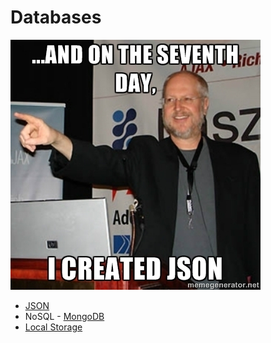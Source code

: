 # Databases

![](god.jpg)

* [JSON](http://www.json.org/)
* NoSQL - [MongoDB](https://www.mongodb.com/)
* [Local Storage](https://www.smashingmagazine.com/2010/10/local-storage-and-how-to-use-it/)

